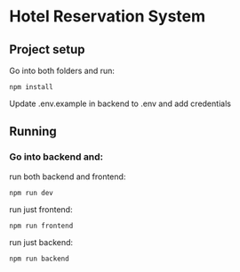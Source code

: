 # Hotel Reservation System

## Project setup
Go into both folders and run:
```
npm install
```
Update .env.example in backend to .env and add credentials

## Running

### Go into backend and:

run both backend and frontend:
```
npm run dev
```
run just frontend:
```
npm run frontend
```
run just backend:
```
npm run backend
```
